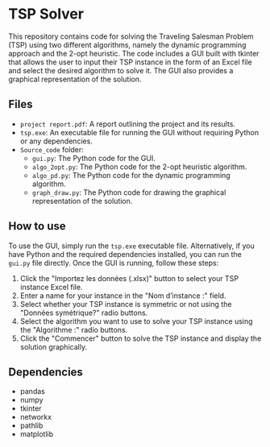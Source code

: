 # TSP Solver

This repository contains code for solving the Traveling Salesman Problem (TSP) using two different algorithms, namely the dynamic programming approach and the 2-opt heuristic. The code includes a GUI built with tkinter that allows the user to input their TSP instance in the form of an Excel file and select the desired algorithm to solve it. The GUI also provides a graphical representation of the solution.

## Files

- `project report.pdf`: A report outlining the project and its results.
- `tsp.exe`: An executable file for running the GUI without requiring Python or any dependencies.
- `Source_code` folder: 
  - `gui.py`: The Python code for the GUI.
  - `algo_2opt.py`: The Python code for the 2-opt heuristic algorithm.
  - `algo_pd.py`: The Python code for the dynamic programming algorithm.
  - `graph_draw.py`: The Python code for drawing the graphical representation of the solution.

## How to use

To use the GUI, simply run the `tsp.exe` executable file. Alternatively, if you have Python and the required dependencies installed, you can run the `gui.py` file directly. Once the GUI is running, follow these steps:

1. Click the "Importez les données (.xlsx)" button to select your TSP instance Excel file.
2. Enter a name for your instance in the "Nom d’instance :" field.
3. Select whether your TSP instance is symmetric or not using the "Données symétrique?" radio buttons.
4. Select the algorithm you want to use to solve your TSP instance using the "Algorithme :" radio buttons.
5. Click the "Commencer" button to solve the TSP instance and display the solution graphically.

## Dependencies

- pandas
- numpy
- tkinter
- networkx
- pathlib
- matplotlib

